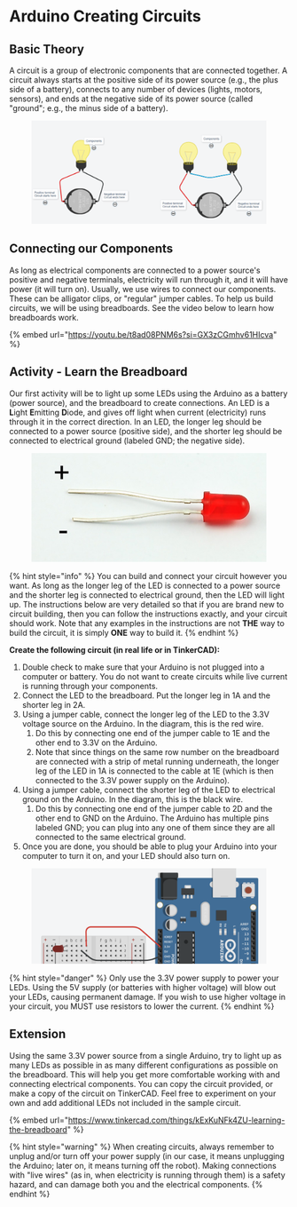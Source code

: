# Arduino Creating Circuits

## Basic Theory

A circuit is a group of electronic components that are connected together.  A circuit always starts at the positive side of its power source (e.g., the plus side of a battery), connects to any number of devices (lights, motors, sensors), and ends at the negative side of its power source (called "ground"; e.g., the minus side of a battery).

<figure><img src="../../.gitbook/assets/basic_loop_circuit.png" alt=""><figcaption></figcaption></figure>

## Connecting our Components

As long as electrical components are connected to a power source's positive and negative terminals, electricity will run through it, and it will have power (it will turn on).  Usually, we use wires to connect our components.  These can be alligator clips, or "regular" jumper cables.  To help us build circuits, we will be using breadboards.  See the video below to learn how breadboards work.

{% embed url="https://youtu.be/t8ad08PNM6s?si=GX3zCGmhv61HIcva" %}

## Activity - Learn the Breadboard

Our first activity will be to light up some LEDs using the Arduino as a battery (power source), and the breadboard to create connections.  An LED is a **L**ight **E**mitting **D**iode, and gives off light when current (electricity) runs through it in the correct direction.  In an LED, the longer leg should be connected to a power source (positive side), and the shorter leg should be connected to electrical ground (labeled GND; the negative side).

<figure><img src="../../.gitbook/assets/led_light.png" alt=""><figcaption></figcaption></figure>

{% hint style="info" %}
You can build and connect your circuit however you want.  As long as the longer leg of the LED is connected to a power source and the shorter leg is connected to electrical ground, then the LED will light up.  The instructions below are very detailed so that if you are brand new to circuit building, then you can follow the instructions exactly, and your circuit should work.  Note that any examples in the instructions are not **THE** way to build the circuit, it is simply **ONE** way to build it.
{% endhint %}

**Create the following circuit (in real life or in TinkerCAD):**

1. Double check to make sure that your Arduino is not plugged into a computer or battery.  You do not want to create circuits while live current is running through your components.
2. Connect the LED to the breadboard.  Put the longer leg in 1A and the shorter leg in 2A.
3. Using a jumper cable, connect the longer leg of the LED to the 3.3V voltage source on the Arduino.  In the diagram, this is the red wire.
   1. Do this by connecting one end of the jumper cable to 1E and the other end to 3.3V on the Arduino.
   2. Note that since things on the same row number on the breadboard are connected with a strip of metal running underneath, the longer leg of the LED in 1A is connected to the cable at 1E (which is then connected to the 3.3V power supply on the Arduino).
4. Using a jumper cable, connect the shorter leg of the LED to electrical ground on the Arduino.  In the diagram, this is the black wire.
   1. Do this by connecting one end of the jumper cable to 2D and the other end to GND on the Arduino.  The Arduino has multiple pins labeled GND; you can plug into any one of them since they are all connected to the same electrical ground.
5. Once you are done, you should be able to plug your Arduino into your computer to turn it on, and your LED should also turn on.

<figure><img src="../../.gitbook/assets/first_circuit_diagram.png" alt=""><figcaption></figcaption></figure>

{% hint style="danger" %}
Only use the 3.3V power supply to power your LEDs.  Using the 5V supply (or batteries with higher voltage) will blow out your LEDs, causing permanent damage.  If you wish to use higher voltage in your circuit, you MUST use resistors to lower the current.
{% endhint %}

## Extension

Using the same 3.3V power source from a single Arduino, try to light up as many LEDs as possible in as many different configurations as possible on the breadboard.  This will help you get more comfortable working with and connecting electrical components.  You can copy the circuit provided, or make a copy of the circuit on TinkerCAD.  Feel free to experiment on your own and add additional LEDs not included in the sample circuit.

{% embed url="https://www.tinkercad.com/things/kExKuNFk4ZU-learning-the-breadboard" %}

{% hint style="warning" %}
When creating circuits, always remember to unplug and/or turn off your power supply (in our case, it means unplugging the Arduino; later on, it means turning off the robot).  Making connections with "live wires" (as in, when electricity is running through them) is a safety hazard, and can damage both you and the electrical components.
{% endhint %}
